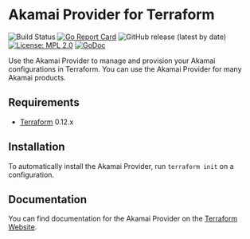 Akamai Provider for Terraform
==================

![Build Status](https://github.com/akamai/terraform-provider-akamai/actions/workflows/checks.yml/badge.svg)
[![Go Report Card](https://goreportcard.com/badge/github.com/akamai/terraform-provider-akamai/v5)](https://goreportcard.com/report/github.com/akamai/terraform-provider-akamai/v5)
![GitHub release (latest by date)](https://img.shields.io/github/v/release/akamai/terraform-provider-akamai)
[![License: MPL 2.0](https://img.shields.io/badge/License-MPL_2.0-blue.svg)](https://opensource.org/licenses/MPL-2.0)
[![GoDoc](https://godoc.org/github.com/akamai/terraform-provider-akamai?status.svg)](https://pkg.go.dev/github.com/akamai/terraform-provider-akamai/v5)

Use the Akamai Provider to manage and provision your Akamai configurations in Terraform. You can use the Akamai Provider for many Akamai products.


## Requirements

-	[Terraform](https://www.terraform.io/downloads.html) 0.12.x

## Installation

To automatically install the Akamai Provider, run `terraform init` on a configuration.

## Documentation

You can find documentation for the Akamai Provider on the [Terraform Website](https://registry.terraform.io/providers/akamai/akamai/latest/docs).